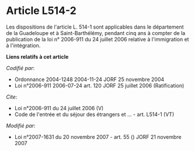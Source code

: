 # Article L514-2

Les dispositions de l'article L. 514-1 sont applicables dans le département de la Guadeloupe et à Saint-Barthélémy, pendant
cinq ans à compter de la publication de la loi n° 2006-911 du 24 juillet 2006 relative à l'immigration et à l'intégration.

**Liens relatifs à cet article**

_Codifié par_:

  - Ordonnance 2004-1248 2004-11-24 JORF 25 novembre 2004
  - Loi n°2006-911 2006-07-24 art. 120 JORF 25 juillet 2006 (Ratification)

_Cite_:

  - Loi n°2006-911 du 24 juillet 2006 (V)
  - Code de l'entrée et du séjour des étrangers et ... - art. L514-1 (VT)

_Modifié par_:

  - Loi n°2007-1631 du 20 novembre 2007 - art. 55 () JORF 21 novembre 2007
